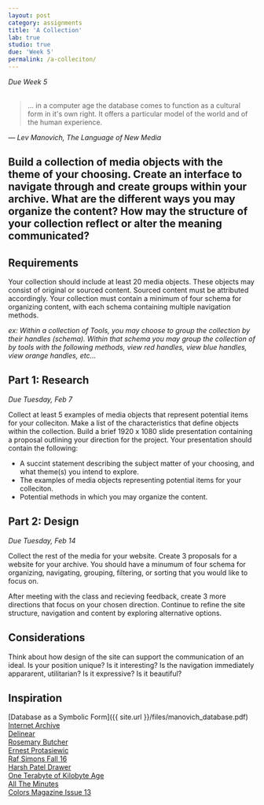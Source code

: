 ```yaml
---
layout: post
category: assignments
title: 'A Collection'
lab: true
studio: true
due: 'Week 5'
permalink: /a-colleciton/
---
```


*Due Week 5*
<br>
<br>

> ... in a computer age the database comes to function as a cultural form in it's own right. It offers a particular model of the world and of the human experience.  
>

*— Lev Manovich, The Language of New Media*  


## Build a collection of media objects with the theme of your choosing. Create an interface to navigate through and create groups within your archive. What are the different ways you may organize the content? How may the structure of your collection reflect or alter the meaning communicated?



## Requirements

Your collection should include at least 20 media objects. These objects may consist of original or sourced content. Sourced content must be attributed accordingly. Your collection must contain a minimum of four schema for organizing content, with each schema containing multiple navigation methods.  

*ex: Within a collection of Tools, you may choose to group the collection by their handles (schema). Within that schema you may group the collection of by tools with the following methods, view red handles, view blue handles, view orange handles, etc...*



## Part 1: Research  

*Due Tuesday, Feb 7*

Collect at least 5 examples of media objects that represent potential items for your colleciton. Make a list of the characteristics that define objects within the collection. Build a brief 1920 x 1080 slide presentation containing a proposal outlining your direction for the project. Your presentation should contain the following:

* A succint statement describing the subject matter of your choosing, and what theme(s) you intend to explore.
* The examples of media objects representing potential items for your colleciton.
* Potential methods in which you may organize the content.




## Part 2: Design

*Due Tuesday, Feb 14*

Collect the rest of the media for your website. Create 3 proposals for a website for your archive. You should have a minumum of four schema for organizing, navigating, grouping, filtering, or sorting that you would like to focus on.  

After meeting with the class and recieving feedback, create 3 more directions that focus on your chosen direction. Continue to refine the site structure, navigation and content by exploring alternative options.




## Considerations

Think about how design of the site can support the communication of an ideal. Is your position unique? Is it interesting? Is the navigation immediately appararent, utilitarian?  Is it expressive? Is it beautiful?




## Inspiration
[Database as a Symbolic Form]({{ site.url }}/files/manovich_database.pdf)   
[Internet Archive](https://vimeo.com/59207751)  
[Delinear](http://delinear.info)    
[Rosemary Butcher](http://rosemarybutcher.com/)  
[Ernest Protasiewic](http://ernestprotasiewicz.com/)  
[Raf Simons Fall 16](http://rafsimons.com/fall16)  
[Harsh Patel Drawer](http://harshpatel.com/drawer)  
[One Terabyte of Kilobyte Age](http://oneterabyteofkilobyteage.tumblr.com/)  
[All The Minutes](http://alltheminutes.com/)  
[Colors Magazine Issue 13](https://blog.imagesource.com/making-you-look-colors-magazine-issue13-part-two/)   

